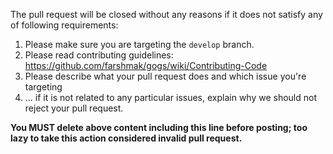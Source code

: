The pull request will be closed without any reasons if it does not satisfy any of following requirements:

1. Please make sure you are targeting the `develop` branch.
2. Please read contributing guidelines:
https://github.com/farshmak/gogs/wiki/Contributing-Code
3. Please describe what your pull request does and which issue you're targeting
4. ... if it is not related to any particular issues, explain why we should not reject your pull request.

**You MUST delete above content including this line before posting; too lazy to take this action considered invalid pull request.**
